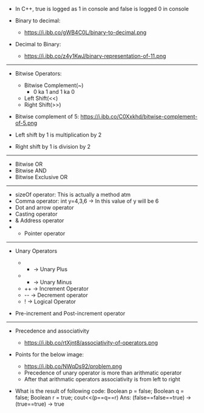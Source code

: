 - In C++, true is logged as 1 in console and false is logged 0 in console
- Binary to decimal:
  - https://i.ibb.co/gWB4C0L/binary-to-decimal.png

- Decimal to Binary:
  - https://i.ibb.co/z4y1KwJ/binary-representation-of-11.png

------------------------------

- Bitwise Operators:
  - Bitwise Complement(~)
    - 0 ka 1 and 1 ka 0
  - Left Shift(<<)
  - Right Shift(>>)

- Bitwise complement of 5: https://i.ibb.co/C0Xxkhd/bitwise-complement-of-5.png

- Left shift by 1 is multiplication by 2
- Right shift by 1 is division by 2

------------------------------

- Bitwise OR
- Bitwise AND
- Bitwise Exclusive OR

------------------------------

- sizeOf operator: This is actually a method atm
- Comma operator: int y=4,3,6 -> In this value of y will be 6
- Dot and arrow operator
- Casting operator
- & Address operator
- * Pointer operator

------------------------------
- Unary Operators
  - + -> Unary Plus
  - - -> Unary Minus
  - ++ -> Increment Operator
  - -- -> Decrement operator
  - ! -> Logical Operator

- Pre-increment and Post-increment operator

------------------------------
- Precedence and associativity
  - https://i.ibb.co/rtXjnt8/associativity-of-operators.png

- Points for the below image:
  - https://i.ibb.co/NWqDs92/problem.png
  - Precedence of unary operator is more than arithmatic operator
  - After that arithmatic operators associativity is from left to right

- What is the result of following code:
   Boolean p = false;
   Boolean q = false;
   Boolean r = true;
   cout<<(p==q==r)
Ans: (false==false==true) -> (true==true) -> true 